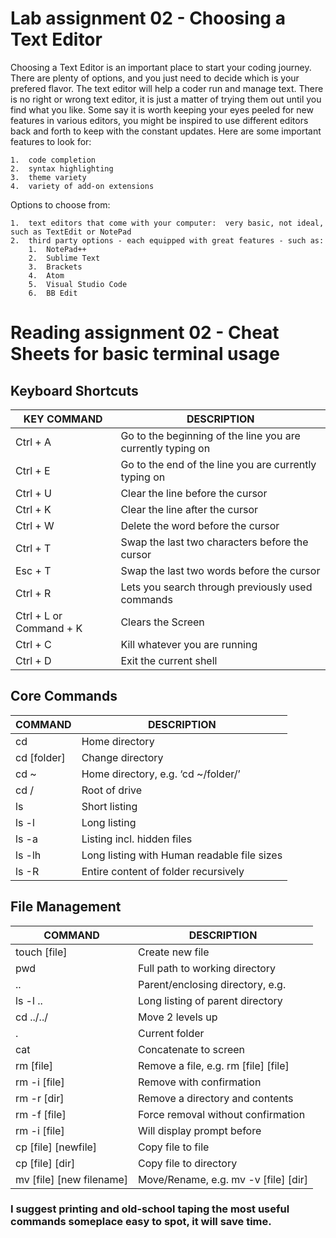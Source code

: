 # Lab assignment 02 - Choosing a Text Editor

Choosing a Text Editor is an important place to start your coding journey.  There are plenty of options, and you just need to decide which is your prefered flavor. The text editor will help a coder run and manage text.  There is no right or wrong text editor, it is just a matter of trying them out until you find what you like.  Some say it is worth keeping your eyes peeled for new features in various editors, you might be inspired to use different editors back and forth to keep with the constant updates.  Here are some important features to look for:

    1.  code completion
    2.  syntax highlighting
    3.  theme variety
    4.  variety of add-on extensions

Options to choose from:

    1.  text editors that come with your computer:  very basic, not ideal, such as TextEdit or NotePad
    2.  third party options - each equipped with great features - such as:
        1.  NotePad++
        2.  Sublime Text
        3.  Brackets
        4.  Atom
        5.  Visual Studio Code
        6.  BB Edit  


# Reading assignment 02 - Cheat Sheets for basic terminal usage

## Keyboard Shortcuts

KEY COMMAND | DESCRIPTION
----------- | -----------
Ctrl + A | Go to the beginning of the line you are currently typing on
Ctrl + E | Go to the end of the line you are currently typing on
Ctrl + U | Clear the line before the cursor
Ctrl + K | Clear the line after the cursor
Ctrl + W | Delete the word before the cursor
Ctrl + T | Swap the last two characters before the cursor
Esc + T | Swap the last two words before the cursor
Ctrl + R | Lets you search through previously used commands
Ctrl + L or Command + K | Clears the Screen
Ctrl + C | Kill whatever you are running
Ctrl + D | Exit the current shell

## Core Commands

COMMAND | DESCRIPTION
------- | -----------
cd	| Home directory
cd [folder]	| Change directory
cd ~ | Home directory, e.g. ‘cd ~/folder/’
cd /	| Root of drive
ls	| Short listing
ls -l	| Long listing
ls -a	| Listing incl. hidden files
ls -lh	| Long listing with Human readable file sizes
ls -R	| Entire content of folder recursively

## File Management

COMMAND | DESCRIPTION
------- | -----------
touch [file]	| Create new file
pwd	| Full path to working directory
..	| Parent/enclosing directory, e.g.
ls -l ..	| Long listing of parent directory
cd ../../	| Move 2 levels up
.	| Current folder
cat	| Concatenate to screen
rm [file]	| Remove a file, e.g. rm [file] [file]
rm -i [file]	| Remove with confirmation
rm -r [dir]	| Remove a directory and contents
rm -f [file]	| Force removal without confirmation
rm -i [file]	| Will display prompt before
cp [file] [newfile]	| Copy file to file
cp [file] [dir]	| Copy file to directory
mv [file] [new filename]	| Move/Rename, e.g. mv -v [file] [dir]

### I suggest printing and old-school taping the most useful commands someplace easy to spot, it will save time.  
